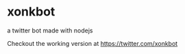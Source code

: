 # xonkbot
a twitter bot made with nodejs

Checkout the working version at https://twitter.com/xonkbot

